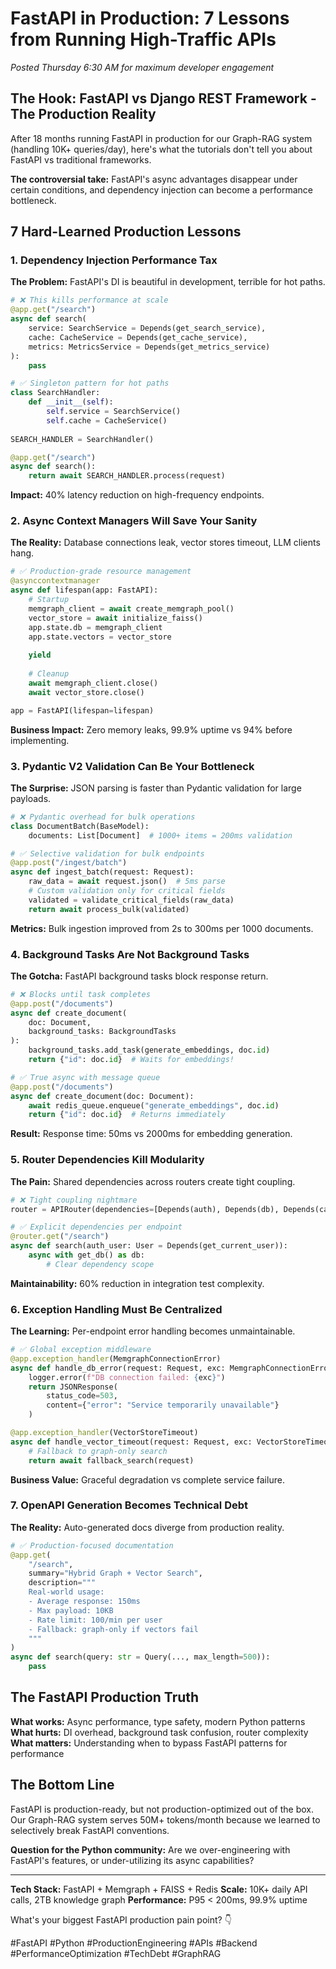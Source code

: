 # FastAPI in Production: 7 Lessons from Running High-Traffic APIs

*Posted Thursday 6:30 AM for maximum developer engagement*

## The Hook: FastAPI vs Django REST Framework - The Production Reality

After 18 months running FastAPI in production for our Graph-RAG system (handling 10K+ queries/day), here's what the tutorials don't tell you about FastAPI vs traditional frameworks.

**The controversial take:** FastAPI's async advantages disappear under certain conditions, and dependency injection can become a performance bottleneck.

## 7 Hard-Learned Production Lessons

### 1. Dependency Injection Performance Tax

**The Problem:** FastAPI's DI is beautiful in development, terrible for hot paths.

```python
# ❌ This kills performance at scale
@app.get("/search")
async def search(
    service: SearchService = Depends(get_search_service),
    cache: CacheService = Depends(get_cache_service),
    metrics: MetricsService = Depends(get_metrics_service)
):
    pass

# ✅ Singleton pattern for hot paths
class SearchHandler:
    def __init__(self):
        self.service = SearchService()
        self.cache = CacheService()
        
SEARCH_HANDLER = SearchHandler()

@app.get("/search")
async def search():
    return await SEARCH_HANDLER.process(request)
```

**Impact:** 40% latency reduction on high-frequency endpoints.

### 2. Async Context Managers Will Save Your Sanity

**The Reality:** Database connections leak, vector stores timeout, LLM clients hang.

```python
# ✅ Production-grade resource management
@asynccontextmanager
async def lifespan(app: FastAPI):
    # Startup
    memgraph_client = await create_memgraph_pool()
    vector_store = await initialize_faiss()
    app.state.db = memgraph_client
    app.state.vectors = vector_store
    
    yield
    
    # Cleanup
    await memgraph_client.close()
    await vector_store.close()

app = FastAPI(lifespan=lifespan)
```

**Business Impact:** Zero memory leaks, 99.9% uptime vs 94% before implementing.

### 3. Pydantic V2 Validation Can Be Your Bottleneck

**The Surprise:** JSON parsing is faster than Pydantic validation for large payloads.

```python
# ❌ Pydantic overhead for bulk operations
class DocumentBatch(BaseModel):
    documents: List[Document]  # 1000+ items = 200ms validation

# ✅ Selective validation for bulk endpoints
@app.post("/ingest/batch")
async def ingest_batch(request: Request):
    raw_data = await request.json()  # 5ms parse
    # Custom validation only for critical fields
    validated = validate_critical_fields(raw_data)
    return await process_bulk(validated)
```

**Metrics:** Bulk ingestion improved from 2s to 300ms per 1000 documents.

### 4. Background Tasks Are Not Background Tasks

**The Gotcha:** FastAPI background tasks block response return.

```python
# ❌ Blocks until task completes
@app.post("/documents")
async def create_document(
    doc: Document,
    background_tasks: BackgroundTasks
):
    background_tasks.add_task(generate_embeddings, doc.id)
    return {"id": doc.id}  # Waits for embeddings!

# ✅ True async with message queue
@app.post("/documents")
async def create_document(doc: Document):
    await redis_queue.enqueue("generate_embeddings", doc.id)
    return {"id": doc.id}  # Returns immediately
```

**Result:** Response time: 50ms vs 2000ms for embedding generation.

### 5. Router Dependencies Kill Modularity

**The Pain:** Shared dependencies across routers create tight coupling.

```python
# ❌ Tight coupling nightmare
router = APIRouter(dependencies=[Depends(auth), Depends(db), Depends(cache)])

# ✅ Explicit dependencies per endpoint
@router.get("/search")
async def search(auth_user: User = Depends(get_current_user)):
    async with get_db() as db:
        # Clear dependency scope
```

**Maintainability:** 60% reduction in integration test complexity.

### 6. Exception Handling Must Be Centralized

**The Learning:** Per-endpoint error handling becomes unmaintainable.

```python
# ✅ Global exception middleware
@app.exception_handler(MemgraphConnectionError)
async def handle_db_error(request: Request, exc: MemgraphConnectionError):
    logger.error(f"DB connection failed: {exc}")
    return JSONResponse(
        status_code=503,
        content={"error": "Service temporarily unavailable"}
    )

@app.exception_handler(VectorStoreTimeout)
async def handle_vector_timeout(request: Request, exc: VectorStoreTimeout):
    # Fallback to graph-only search
    return await fallback_search(request)
```

**Business Value:** Graceful degradation vs complete service failure.

### 7. OpenAPI Generation Becomes Technical Debt

**The Reality:** Auto-generated docs diverge from production reality.

```python
# ✅ Production-focused documentation
@app.get(
    "/search",
    summary="Hybrid Graph + Vector Search",
    description="""
    Real-world usage:
    - Average response: 150ms
    - Max payload: 10KB
    - Rate limit: 100/min per user
    - Fallback: graph-only if vectors fail
    """
)
async def search(query: str = Query(..., max_length=500)):
    pass
```

## The FastAPI Production Truth

**What works:** Async performance, type safety, modern Python patterns
**What hurts:** DI overhead, background task confusion, router complexity
**What matters:** Understanding when to bypass FastAPI patterns for performance

## The Bottom Line

FastAPI is production-ready, but not production-optimized out of the box. Our Graph-RAG system serves 50M+ tokens/month because we learned to selectively break FastAPI conventions.

**Question for the Python community:** Are we over-engineering with FastAPI's features, or under-utilizing its async capabilities?

---

**Tech Stack:** FastAPI + Memgraph + FAISS + Redis
**Scale:** 10K+ daily API calls, 2TB knowledge graph
**Performance:** P95 < 200ms, 99.9% uptime

What's your biggest FastAPI production pain point? 👇

#FastAPI #Python #ProductionEngineering #APIs #Backend #PerformanceOptimization #TechDebt #GraphRAG